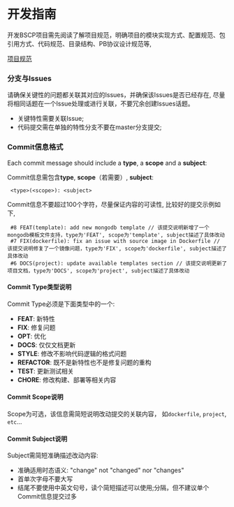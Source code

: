# 开发指南

开发BSCP项目需先阅读了解项目规范，明确项目的模块实现方式、配置规范、包引用方式、代码规范、目录结构、PB协议设计规范等,

[项目规范](docs/standard.md)

### 分支与Issues

请确保关键性的问题都关联其对应的Issues，并确保该Issues是否已经存在, 尽量将相同话题在一个Issue处理或进行关联，不要冗余创建Issues话题。

* 关键特性需要关联Issue;
* 代码提交需在单独的特性分支不要在master分支提交;

### Commit信息格式

Each commit message should include a **type**, a **scope** and a **subject**:

Commit信息需包含**type**, **scope**（若需要）, **subject**:

```
 <type>(<scope>): <subject>
```

Commit信息不要超过100个字符，尽量保证内容的可读性, 比较好的提交示例如下,

```
 #8 FEAT(template): add new mongodb template // 该提交说明新增了一个mongodb模板文件支持，type为'FEAT', scope为'template', subject描述了具体改动
 #7 FIX(dockerfile): fix an issue with source image in Dockerfile // 该提交说明修复了一个镜像问题，type为'FIX', scope为'dockerfile', subject描述了具体改动
 #6 DOCS(project): update available templates section // 该提交说明更新了项目文档，type为'DOCS', scope为'project', subject描述了具体改动
```

#### Commit Type类型说明

Commit Type必须是下面类型中的一个:

* **FEAT**: 新特性
* **FIX**: 修复问题
* **OPT**: 优化
* **DOCS**: 仅仅文档更新
* **STYLE**: 修改不影响代码逻辑的格式问题
* **REFACTOR**: 既不是新特性也不是修复问题的重构
* **TEST**: 更新测试相关
* **CHORE**: 修改构建、部署等相关内容

#### Commit Scope说明

Scope为可选，该信息需简短说明改动提交的关联内容， 如`dockerfile`, `project`, `etc`...

#### Commit Subject说明

Subject需简短准确描述改动内容:

* 准确适用时态语义: "change" not "changed" nor "changes"
* 首单次字母不要大写
* 结尾不要使用中英文句号，读个简短描述可以使用;分隔，但不建议单个Commit信息提交过多
